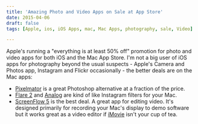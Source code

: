 ```yaml
---
title: 'Amazing Photo and Video Apps on Sale at App Store'
date: 2015-04-06
draft: false
tags: [Apple, ios, iOS Apps, mac, Mac Apps, photography, sale, Video]

---
```


Apple's running a "everything is at least 50% off" promotion for photo and video apps for both iOS and the Mac App Store. I'm not a big user of iOS apps for photography beyond the usual suspects - Apple's Camera and Photos app, Instagram and Flickr occasionally - the better deals are on the Mac apps:

*   [Pixelmator](https://itunes.apple.com/us/app/pixelmator/id407963104?mt=12&uo=4&at=10l4Ki) is a great Photoshop alternative at a fraction of the price.
*   [Flare 2](https://itunes.apple.com/ca/app/flare-2/id924691732?mt=12&uo=4&at=10l4Ki) and [Analog](https://itunes.apple.com/ca/app/analog/id418343177?mt=12&uo=4&at=10l4Ki) are kind of like Instagram filters for your Mac.
*   [ScreenFlow 5](https://itunes.apple.com/ca/app/screenflow-5/id917790450?mt=12&uo=4&at=10l4Ki) is the best deal. A great app for editing video. It's designed primarily for recording your Mac's display to demo software but it works great as a video editor if [iMovie](https://itunes.apple.com/ca/app/imovie/id408981434?mt=12&uo=4&at=10l4Ki) isn't your cup of tea.